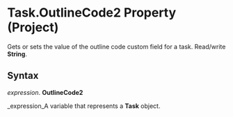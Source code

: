 
# Task.OutlineCode2 Property (Project)

 Gets or sets the value of the outline code custom field for a task. Read/write **String**.


## Syntax

 _expression_. **OutlineCode2**

 _expression_A variable that represents a  **Task** object.

